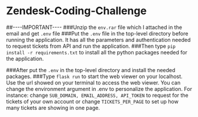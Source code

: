 # Zendesk-Coding-Challenge

##----IMPORTANT----
###Unzip the `env.rar` file which I attached in the email and get `.env` file
###Put the `.env` file in the top-level directory before running the application. It has all the parameters and authentication needed to request tickets from API and run the application.
###Then type `pip install -r requirements.txt` to install all the python packages needed for the application.

###After put the `.env` in the top-level directory and install the needed packages. 
###Type `flask run` to start the web viewer on your localhost. Use the url showed on your terminal to access the web viewer.
You can change the environment argument in .env to personalize the application.
For instance: change `SUB_DOMAIN, EMAIL_ADDRESS, API_TOKEN` to request for the tickets of your own account or change `TICKETS_PER_PAGE` to set up how many tickets are showing in one page.